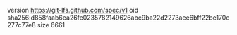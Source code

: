 version https://git-lfs.github.com/spec/v1
oid sha256:d858faab6ea26fe0235782149626abc9ba22d2273aee6bff22be170e277c77e8
size 6661
